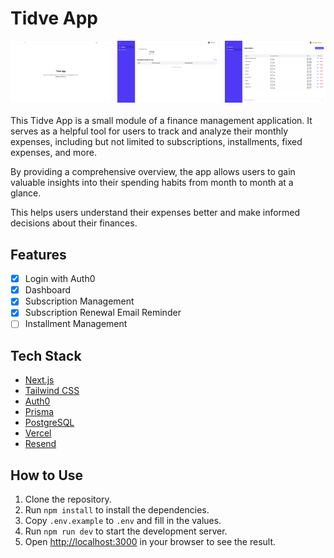 # Tidve App

<div style="display: flex; justify-content: space-between; gap: 10px; margin-bottom: 20px;">
    <img src="screenshots/home.png" alt="Home" style="width: 32%;">
    <img src="screenshots/dashboard.png" alt="Dashboard" style="width: 32%;">
    <img src="screenshots/subscription.png" alt="Subscription" style="width: 32%;">
</div>

This Tidve App is a small module of a finance management application. It serves as a helpful tool for users to track and analyze their monthly expenses, including but not limited to subscriptions, installments, fixed expenses, and more.

By providing a comprehensive overview, the app allows users to gain valuable insights into their spending habits from month to month at a glance.

This helps users understand their expenses better and make informed decisions about their finances.

## Features

- [x] Login with Auth0
- [x] Dashboard
- [x] Subscription Management
- [x] Subscription Renewal Email Reminder
- [ ] Installment Management

## Tech Stack

- [Next.js](https://nextjs.org)
- [Tailwind CSS](https://tailwindcss.com)
- [Auth0](https://auth0.com)
- [Prisma](https://prisma.io)
- [PostgreSQL](https://postgresql.org)
- [Vercel](https://vercel.com)
- [Resend](https://resend.com)
## How to Use

1. Clone the repository.
2. Run `npm install` to install the dependencies.
3. Copy `.env.example` to `.env` and fill in the values.
4. Run `npm run dev` to start the development server.
5. Open [http://localhost:3000](http://localhost:3000) in your browser to see the result.
